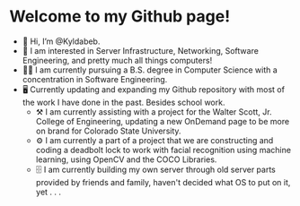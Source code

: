 # Welcome to my Github page!

- 👋 Hi, I’m @Kyldabeb.
- 👀 I am interested in Server Infrastructure, Networking, Software Engineering, and pretty much all things computers!
- 👨‍🎓 I am currently pursuing a B.S. degree in Computer Science with a concentration in Software Engineering.
- 🖥️ Currently updating and expanding my Github repository with most of the work I have done in the past. Besides school work.
  - ⚒️ I am currently assisting with a project for the Walter Scott, Jr. College of Engineering, updating a new OnDemand page to be more on brand for Colorado State University.
  - ⚙️ I am currently a part of a project that we are constructing and coding a deadbolt lock to work with facial recognition using machine learning, using OpenCV and the COCO Libraries.
  - 🗄️ I am currently building my own server through old server parts provided by friends and family, haven't decided what OS to put on it, yet . . .



<!--- 📫 How to reach me: Kyle@1on1cs.com OR Kyle@dabrains.com --->

<!---
Kyldabeb/Kyldabeb is a ✨ special ✨ repository because its `README.md` (this file) appears on your GitHub profile.
You can click the Preview link to take a look at your changes.
--->

